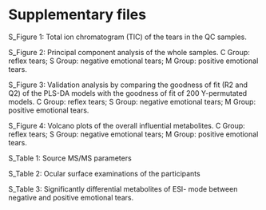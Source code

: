 # Supplementary files

S_Figure 1: Total ion chromatogram (TIC) of the tears in the QC samples.

S_Figure 2: Principal component analysis of the whole samples. C Group: reflex tears; S Group: negative emotional tears; M Group: positive emotional tears.

S_Figure 3: Validation analysis by comparing the goodness of fit (R2 and Q2) of the PLS-DA models with the goodness of fit of 200 Y-permutated models. C Group: reflex tears; S Group: negative emotional tears; M Group: positive emotional tears.

S_Figure 4: Volcano plots of the overall influential metabolites. C Group: reflex tears; S Group: negative emotional tears; M Group: positive emotional tears.

S_Table 1: Source MS/MS parameters

S_Table 2: Ocular surface examinations of the participants

S_Table 3: Significantly differential metabolites of ESI- mode between negative and positive emotional tears.
